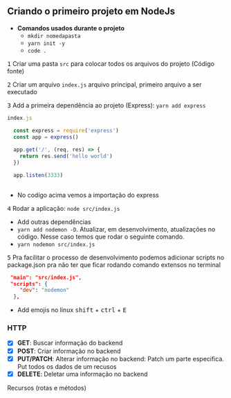 ## Criando o primeiro projeto em NodeJs

- **Comandos usados durante o projeto**
  - `mkdir nomedapasta`
  - `yarn init -y`
  - `code .` 

<kbd>1</kbd> Criar uma pasta `src` para colocar todos os arquivos do projeto (Código fonte)

<kbd>2</kbd> Criar um arquivo `index.js` arquivo principal, primeiro arquivo a ser executado

<kbd>3</kbd> Add a primeira dependência ao projeto (Express): `yarn add express`

```js 
index.js

  const express = require('express')
  const app = express()
  
  app.get('/', (req, res) => {
    return res.send('hello world')
  })

  app.listen(3333)
  
```

- No codígo acima vemos a importação do express 

<kbd>4</kbd> Rodar a aplicação: `node src/index.js`

- Add outras dependências
- `yarn add nodemon -D`. 
Atualizar, em desenvolvimento, atualizações no código.
Nesse caso temos que rodar o seguinte comando.
- `yarn nodemon src/index.js`

<kbd>5</kbd> Pra facilitar o processo de desenvolvimento podemos  adicionar scripts no package.json pra não ter que ficar rodando comando extensos no terminal

```json
 "main": "src/index.js",
 "scripts": {
    "dev": "nodemon"
  },
```
- Add emojis no linux <kbd>shift</kbd> + <kbd>ctrl</kbd> + <kbd>E</kbd>

### HTTP
- [x] **GET**: Buscar informação do backend
- [x] **POST**: Criar informação no backend
- [x] **PUT/PATCH**: Alterar informação no backend: Patch um parte especifica. Put todos os dados de um recusos
- [x] **DELETE**: Deletar uma informação no backend

Recursos (rotas e métodos)
